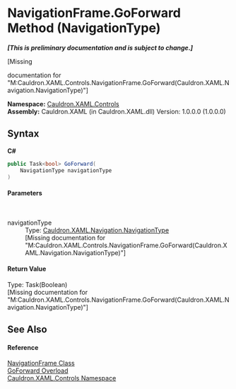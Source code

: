 # NavigationFrame.GoForward Method (NavigationType)
 _**\[This is preliminary documentation and is subject to change.\]**_

\[Missing <summary> documentation for "M:Cauldron.XAML.Controls.NavigationFrame.GoForward(Cauldron.XAML.Navigation.NavigationType)"\]

**Namespace:**&nbsp;<a href="N_Cauldron_XAML_Controls">Cauldron.XAML.Controls</a><br />**Assembly:**&nbsp;Cauldron.XAML (in Cauldron.XAML.dll) Version: 1.0.0.0 (1.0.0.0)

## Syntax

**C#**<br />
``` C#
public Task<bool> GoForward(
	NavigationType navigationType
)
```


#### Parameters
&nbsp;<dl><dt>navigationType</dt><dd>Type: <a href="T_Cauldron_XAML_Navigation_NavigationType">Cauldron.XAML.Navigation.NavigationType</a><br />\[Missing <param name="navigationType"/> documentation for "M:Cauldron.XAML.Controls.NavigationFrame.GoForward(Cauldron.XAML.Navigation.NavigationType)"\]</dd></dl>

#### Return Value
Type: Task(Boolean)<br />\[Missing <returns> documentation for "M:Cauldron.XAML.Controls.NavigationFrame.GoForward(Cauldron.XAML.Navigation.NavigationType)"\]

## See Also


#### Reference
<a href="T_Cauldron_XAML_Controls_NavigationFrame">NavigationFrame Class</a><br /><a href="Overload_Cauldron_XAML_Controls_NavigationFrame_GoForward">GoForward Overload</a><br /><a href="N_Cauldron_XAML_Controls">Cauldron.XAML.Controls Namespace</a><br />